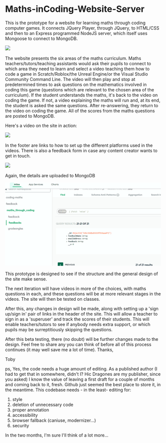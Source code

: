 # Maths-inCoding-Website-Server
This is the prototype for a website for learning maths through coding computer games. It connects JQuery Player, through JQuery, to HTML/CSS and then to an Express programmed NodeJS server, which itself uses Mongoose to connect to MongoDB.



![](https://github.com/tobyStone/Maths-inCoding-Website-Server/blob/main/front%20page%20maths%20inCoding.gif)



The website presents the six areas of the maths curriculum. Maths teachers/tutors/teaching assistants would ask their pupils to connect to which area they need to learn and select a video teaching them how to code a game in Scratch/Roblox/the Unreal Engine/or the Visual Studio Community Command Line. The video will then play and stop at predetermined times to ask questions on the mathematics involved in coding this game (questions which are relevant to the chosen area of the curriculum). If the student understands the maths, it's back to the video on coding the game. If not, a video explaining the maths will run and, at its end, the student is asked the same questions. After re-answering, they return to the video on coding the game. All of the scores from the maths questions are posted to MongoDB. 

Here's a video on the site in action:


![](https://github.com/tobyStone/Maths-inCoding-Website-Server/blob/main/run%20through%20of%20facility.gif)


In the footer are links to how to set up the different platforms used in the videos. There is also a feedback form in case any content creator wants to get in touch. 


![](https://github.com/tobyStone/Maths-inCoding-Website-Server/blob/main/feedback%20form.gif)


Again, the details are uploaded to MongoDB

![](https://github.com/tobyStone/Maths-inCoding-Website-Server/blob/main/feedback%20to%20mongodb.gif)

This prototype is designed to see if the structure and the general design of the site make sense.

The next iteration will have videos in more of the choices, with maths questions in each, and these questions will be at more relevant stages in the videos. The site will then be tested on classes.

After this, any changes in design will be made, along with setting up a 'sign up/sign in' pair of links in the header of the site. This will allow a teacher to sign in as a 'superuser' and track the scores of their students. This will enable teachers/tutors to see if anybody needs extra support, or which pupils may be surreptitiously skipping the questions.

After this beta testing, there (no doubt) will be further changes made to the design. Feel free to share any you can think of before all of this process continues (it may well save me a lot of time).
Thanks,


Toby

ps, Yes, the code needs a huge amount of editing. As a published author (I had to get that in somewhere, didn't I? Hic Dragones are my publisher, since you asked) I know the value of leaving a first draft for a couple of months and coming back to it, fresh. Github just seemed the best place to store it, in the meantime.
This codebase needs - in the least- editing for:
1) style
2) deletion of unnecessary code
3) proper annotation
4) accessibility
5) browser fallback (caniuse, modernizer...)
6) security

In the two months, I'm sure I'll think of a lot more...
